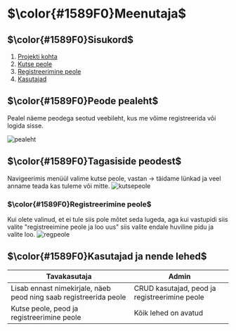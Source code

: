 # $\color{#1589F0}Meenutaja$

## $\color{#1589F0}Sisukord$
1. [Projekti kohta](https://github.com/MartinKemppi/Kutse/edit/master/README.md#color1589f0peode-pealeht)
2. [Kutse peole](https://github.com/MartinKemppi/Kutse/edit/master/README.md#color1589f0tagasiside-peodest)
3. [Registreerimine peole](https://github.com/MartinKemppi/Kutse/edit/master/README.md#color1589f0registreerimine-peole)
4. [Kasutajad](https://github.com/MartinKemppi/Kutse/edit/master/README.md#color1589f0kasutajad-ja-nende-lehed)

## $\color{#1589F0}Peode pealeht$
Pealel näeme peodega seotud veebileht, kus me võime registreerida või logida sisse.

![pealeht](https://github.com/user-attachments/assets/565571cc-0e54-4cdd-a2de-4c588061cc6c)


## $\color{#1589F0}Tagasiside peodest$


Navigeerimis menüül valime kutse peole, vastan -> täidame lünkad ja veel anname teada kas tuleme või mitte.
![kutsepeole](https://github.com/user-attachments/assets/f2e745df-dddf-44b0-835d-7c37e6f41d7e)

### $\color{#1589F0}Registreerimine peole$

Kui olete valinud, et ei tule siis pole mõtet seda lugeda, aga kui vastupidi siis valite "registreeimine peole ja loo uus" siis valite endale huviline pidu ja valite loo.
![regpeole](https://github.com/user-attachments/assets/2004cf73-e939-4def-8ab3-88e3f7894ad7)


##  $\color{#1589F0}Kasutajad ja nende lehed$

| Tavakasutaja  |  Admin |
| ------------- | ------------- |
| Lisab ennast nimekirjale, näeb peod ning saab registreerida peole  | CRUD kasutajad, peod ja registreerimine peole |
| Kutse peole, peod ja registreerimine peole | Kõik lehed on avatud |
